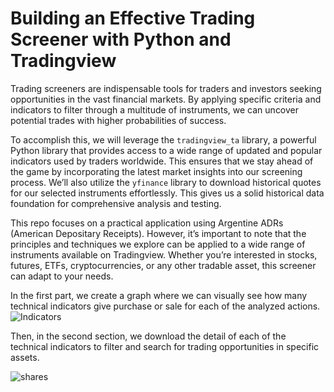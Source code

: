 # Building an Effective Trading Screener with Python and Tradingview


Trading screeners are indispensable tools for traders and investors seeking opportunities in the vast financial markets. By applying specific criteria and indicators to filter through a multitude of instruments, we can uncover potential trades with higher probabilities of success.

To accomplish this, we will leverage the `tradingview_ta` library, a powerful Python library that provides access to a wide range of updated and popular indicators used by traders worldwide. This ensures that we stay ahead of the game by incorporating the latest market insights into our screening process. We’ll also utilize the `yfinance` library to download historical quotes for our selected instruments effortlessly. This gives us a solid historical data foundation for comprehensive analysis and testing.

This repo focuses on a practical application using Argentine ADRs (American Depositary Receipts). However, it’s important to note that the principles and techniques we explore can be applied to a wide range of instruments available on Tradingview. Whether you’re interested in stocks, futures, ETFs, cryptocurrencies, or any other tradable asset, this screener can adapt to your needs.

In the first part, we create a graph where we can visually see how many technical indicators give purchase or sale for each of the analyzed actions. 
![Indicators](https://github.com/facundoallia/Trading-Screener-with-Python-and-Tradingview/blob/main/Assets/indicators.png)


Then, in the second section, we download the detail of each of the technical indicators to filter and search for trading opportunities in specific assets.

![shares](https://github.com/facundoallia/Trading-Screener-with-Python-and-Tradingview/blob/main/Assets/adr_fil.png)
